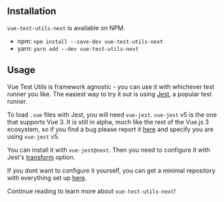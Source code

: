 ## Installation

`vue-test-utils-next` is available on NPM. 

- npm: `npm install --save-dev vue-test-utils-next`
- yarn: `yarn add --dev vue-test-utils-next`

## Usage 

Vue Test Utils is framework agnostic - you can use it with whichever test runner you like. The easiest way to try it out is using [Jest](https://jestjs.io/), a popular test runner. 

To load `.vue` files with Jest, you will need `vue-jest`. `vue-jest` v5 is the one that supports Vue 3. It is still in alpha, much like the rest of the Vue.js 3 ecosystem, so if you find a bug please report it [here](https://github.com/vuejs/vue-jest/) and specify you are using `vue-jest` v5. 

You can install it with `vue-jest@next`. Then you need to configure it with Jest's [transform](https://jestjs.io/docs/en/configuration#transform-objectstring-pathtotransformer--pathtotransformer-object) option.

If you dont want to configure it yourself, you can get a minimal repository with everything set up [here](https://github.com/lmiller1990/vtu-next-demo).

Continue reading to learn more about `vue-test-utils-next`!